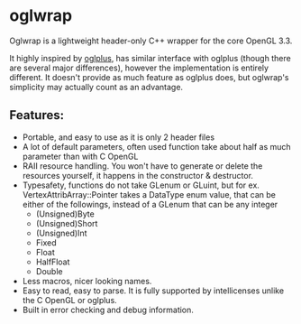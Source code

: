 oglwrap
=======

Oglwrap is a lightweight header-only C++ wrapper for the core OpenGL 3.3. 

It highly inspired by [oglplus](https://github.com/matus-chochlik/oglplus), has similar interface with oglplus (though there are several
major differences), however the implementation is entirely different. It doesn't provide as much feature as oglplus does,
but oglwrap's simplicity may actually count as an advantage.

Features:
-------------
* Portable, and easy to use as it is only 2 header files
* A lot of default parameters, often used function take about half as much parameter than with C OpenGL
* RAII resource handling. You won't have to generate or delete the resources yourself, it happens in the constructor & destructor.
* Typesafety, functions do not take GLenum or GLuint, but for ex. VertexAttribArray::Pointer takes a DataType enum value,
  that can be either of the followings, instead of a GLenum that can be any integer
  * (Unsigned)Byte
  * (Unsigned)Short
  * (Unsigned)Int
  * Fixed
  * Float
  * HalfFloat
  * Double
* Less macros, nicer looking names.
* Easy to read, easy to parse. It is fully supported by intellicenses unlike the C OpenGL or oglplus.
* Built in error checking and debug information.  
